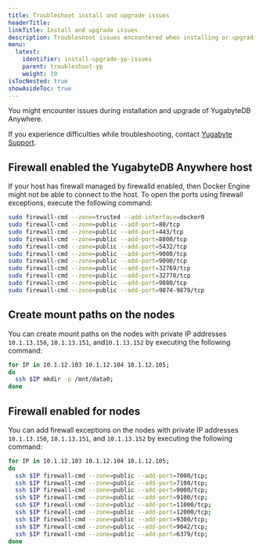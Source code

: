 ```yaml
---
title: Troubleshoot install and upgrade issues
headerTitle: 
linkTitle: Install and upgrade issues
description: Troubleshoot issues encountered when installing or upgrading YugabyteDB Anywhere.
menu:
  latest:
    identifier: install-upgrade-yp-issues
    parent: troubleshoot-yp
    weight: 10
isTocNested: true
showAsideToc: true
---
```


You might encounter issues during installation and upgrade of YugabyteDB Anywhere.

If you experience difficulties while troubleshooting, contact [Yugabyte Support](https://support.yugabyte.com).

## Firewall enabled the YugabyteDB Anywhere host

If your host has firewall managed by firewalld enabled, then Docker Engine might not be able to connect to the host. To open the ports using firewall exceptions, execute the following command:

```sh
sudo firewall-cmd --zone=trusted --add-interface=docker0
sudo firewall-cmd --zone=public --add-port=80/tcp
sudo firewall-cmd --zone=public --add-port=443/tcp
sudo firewall-cmd --zone=public --add-port=8800/tcp
sudo firewall-cmd --zone=public --add-port=5432/tcp
sudo firewall-cmd --zone=public --add-port=9000/tcp
sudo firewall-cmd --zone=public --add-port=9090/tcp
sudo firewall-cmd --zone=public --add-port=32769/tcp
sudo firewall-cmd --zone=public --add-port=32770/tcp
sudo firewall-cmd --zone=public --add-port=9880/tcp
sudo firewall-cmd --zone=public --add-port=9874-9879/tcp
```


## Create mount paths on the nodes

You can create mount paths on the nodes with private IP addresses `10.1.13.150`, `10.1.13.151`, and`10.1.13.152` by executing the following command:

```sh
for IP in 10.1.12.103 10.1.12.104 10.1.12.105; 
do 
  ssh $IP mkdir -p /mnt/data0; 
done
```

## Firewall enabled for nodes

You can add firewall exceptions on the nodes with private IP addresses `10.1.13.150`, `10.1.13.151`, and `10.1.13.152` by executing the following command:

```sh
for IP in 10.1.12.103 10.1.12.104 10.1.12.105;
do
  ssh $IP firewall-cmd --zone=public --add-port=7000/tcp;
  ssh $IP firewall-cmd --zone=public --add-port=7100/tcp;
  ssh $IP firewall-cmd --zone=public --add-port=9000/tcp;
  ssh $IP firewall-cmd --zone=public --add-port=9100/tcp;
  ssh $IP firewall-cmd --zone=public --add-port=11000/tcp;
  ssh $IP firewall-cmd --zone=public --add-port=12000/tcp;
  ssh $IP firewall-cmd --zone=public --add-port=9300/tcp;
  ssh $IP firewall-cmd --zone=public --add-port=9042/tcp;
  ssh $IP firewall-cmd --zone=public --add-port=6379/tcp;
done
```
